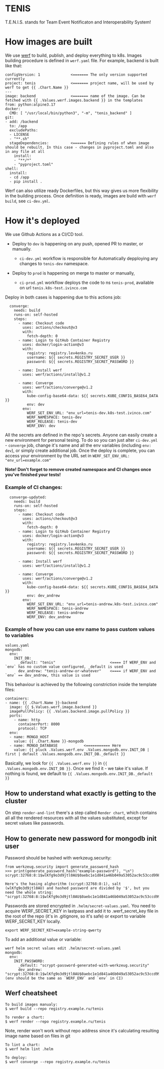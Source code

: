 # TENIS

T.E.N.I.S. stands for Team Event Notificaton and Interoperability System!

# How images are built
We use [werf](werf.io) to build, publish, and deploy everything to k8s.
Images building procedure is defined in `werf.yaml` file.
For example, backend is built like that:
```
configVersion: 1              <======= The only version supported currently
project: tenis                <======= project name, will be used by werf to get {{ .Chart.Name }}
---
image: backend                <======= name of the image. Can be fetched with {{ .Values.werf.images.backend }} in the templates
from: python:alpine3.17
docker:
  CMD: [ "/usr/local/bin/python3", "-m", "tenis_backend" ]
git:
- add: /backend
  to: /app
  excludePaths:
  - LICENSE
  - "**.sh"
  stageDependencies:          <====== Defining rules of when image should be rebuilt. In this case - changes in pyproject.toml and also in any file at all
    install:
    - "**/*"
    - "pyproject.toml"
shell:
  install:
  - cd /app
  - pip install .

```
Werf can also utilize ready Dockerfiles, but this way gives us more flexibility in the building process.
Once definition is ready, images are build with `werf build`, see `ci-dev.yml`.
# How it's deployed
We use Github Actions as a CI/CD tool.
- Deploy to `dev` is happening on any push, opened PR to master, or manually.
    - `ci-dev.yml` workflow is responsible for Automatically depploying any changes to `tenis-dev` namespace.

- Deploy to `prod` is happening on merge to master or manually,
    - `ci-prod.yml` workflow deploys the code to ns `tenis-prod`, available on url `tenis.k8s-test.ivinco.com`




Deploy in both cases is happening due to this actions job:
```
  converge:
    needs: build
    runs-on: self-hosted
    steps:
      - name: Checkout code
        uses: actions/checkout@v3
        with:
          fetch-depth: 0
      - name: Login to GitHub Container Registry
        uses: docker/login-action@v3
        with:
          registry: registry.lev4enko.ru
          username: ${{ secrets.REGISTRY_SECRET_USER }}
          password: ${{ secrets.REGISTRY_SECRET_PASSWORD }}

      - name: Install werf
        uses: werf/actions/install@v1.2

      - name: Converge
        uses: werf/actions/converge@v1.2
        with:
          kube-config-base64-data: ${{ secrets.KUBE_CONFIG_BASE64_DATA }}
          env: dev
        env:
          WERF_SET_ENV_URL: "env_url=tenis-dev.k8s-test.ivinco.com"
          WERF_NAMESPACE: tenis-dev
          WERF_RELEASE: tenis-dev
          WERF_ENV: dev

```
All the secrets are defined in the repo's secrets.
Anyone can easily create a new environment for personal tesing. To do so you can just alter `ci-dev.yml` - `converge` job, change it's name and all the env variables (including `env: dev`), or simply create additional job.
Once the deploy is complete, you can access your environment by the URL set in `WERF_SET_ENV_URL: "env_url=example.com"`

**Note! Don't forget to remove created namespace and CI changes once you've finished your tests!**

### Example of CI changes:
```
  converge-updated:
    needs: build
    runs-on: self-hosted
    steps:
      - name: Checkout code
        uses: actions/checkout@v3
        with:
          fetch-depth: 0
      - name: Login to GitHub Container Registry
        uses: docker/login-action@v3
        with:
          registry: registry.lev4enko.ru
          username: ${{ secrets.REGISTRY_SECRET_USER }}
          password: ${{ secrets.REGISTRY_SECRET_PASSWORD }}

      - name: Install werf
        uses: werf/actions/install@v1.2

      - name: Converge
        uses: werf/actions/converge@v1.2
        with:
          kube-config-base64-data: ${{ secrets.KUBE_CONFIG_BASE64_DATA }}
          env: dev_andrew
        env:
          WERF_SET_ENV_URL: "env_url=tenis-andrew.k8s-test.ivinco.com"
          WERF_NAMESPACE: tenis-andrew
          WERF_RELEASE: tenis-andrew
          WERF_ENV: dev_andrew
```
### Example of how you can use env name to pass custom values to variables
```
values.yaml
mongodb:
  env:
    INIT_DB:
      _default: "tenis"                         <==== If WERF_ENV and `env` has no custom value configured, _default is used
      dev_andrew: "tenis-andrew-or-whatever"    <==== if WERF_ENV and `env` == dev_andrew, this value is used
```
This behaviour is achieved by the following constriction inside the template files:
```
containers:
- name: {{ .Chart.Name }}-backend
  image: {{ $.Values.werf.image.backend }}
  imagePullPolicy: {{ .Values.backend.image.pullPolicy }}
  ports:
    - name: http
      containerPort: 8000
      protocol: TCP
  env:
  - name: MONGO_HOST
    value: {{ .Chart.Name }}-mongodb
  - name: MONGO_DATABASE            <=========== Here
    value: {{ pluck .Values.werf.env .Values.mongodb.env.INIT_DB | first | default .Values.mongodb.env.INIT_DB._default }}
```
Basically, we look for `{{ .Values.werf.env }}` in `{{ .Values.mongodb.env.INIT_DB }}`. Once we find it - we take it's value. If nothing is found, we default to `{{ .Values.mongodb.env.INIT_DB._default }}`


## How to understand what exactly is getting to the cluster
On step `render-and-lint` there's a step called `Render chart`, which contains all all the rendered resources with all the values substituted, except for secret values like passwords.

## How to generate new password for mongodb init user
Password should be hashed with werkzeug.security:
```
from werkzeug.security import generate_password_hash
>>> print(generate_password_hash("example-password"), "\n")
scrypt:32768:8:1$wlKfg9o3d9jtl0AU$0aebc1e1d841a46b049a53052ac9c53ccd998975ce84b0dd98089029f072b360316a9c0283e0ef26aa313835b29bf5ad4e8c1674737953ffcc0c2647fe912d64

Here's the hasing alghorithm (scrypt:32768:8:1), salt (wlKfg9o3d9jtl0AU) and hashed password are divided by '$', but you need the whole string:
"scrypt:32768:8:1$wlKfg9o3d9jtl0AU$0aebc1e1d841a46b049a53052ac9c53ccd998975ce84b0dd98089029f072b360316a9c0283e0ef26aa313835b29bf5ad4e8c1674737953ffcc0c2647fe912d64"

```
Passwords are stored encrypted in `.helm/secret-values.yaml`. You need to acquire WERF_SECRET_KEY in lastpass and add it to .werf_secret_key file in the root of the repo (it's in .gitignore, so it's safe) or export to variable WERF_SECRET_KEY locally.
```
export WERF_SECRET_KEY=example-string-qwerty
```
To add an additional value or variable:
```
werf helm secret values edit .helm/secret-values.yaml
mongodb:
  env:
    INIT_PASSWORD:
      _default: "scrypt-password-generated-with-werkzeug.security"
      dev_andrew: "scrypt:32768:8:1$wlKfg9o3d9jtl0AU$0aebc1e1d841a46b049a53052ac9c53ccd998975ce84b0dd98089029f072b360316a9c0283e0ef26aa313835b29bf5ad4e8c1674737953ffcc0c2647fe912d64" (env should be the same as `WERF_ENV` and `env` in CI)
```


## Werf cheatsheet

```
To build images manualy:
$ werf build --repo registry.example.ru/tenis
```
```
To render a chart:
$ werf render --repo registry.example.ru/tenis
```
Note, render won't work without repo address since it's calculating resulting image name based on files in git

```
To lint a chart:
$ werf helm lint .helm
```

```
To deploy:
$ werf converge --repo registry.example.ru/tenis
```

